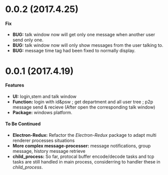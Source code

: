 # 0.0.2 (2017.4.25)

#### Fix

- **BUG:** talk window now will get only one message when another user send only one.
- **BUG:** talk window now will only show messages from the user talking to.
- **BUG:** message time tag had been fixed to normally display.



# 0.0.1 (2017.4.19)

#### Features

- **UI:** login,stem and talk window
- **Function:** login with id&psw ; get department and all user tree ; p2p message send & recieve (After open the corresponding talk window)
- **Package:** windows platform.

#### To Be Continued

- **Electron-Redux:** Refactor the *Electron-Redux* package to adapt multi renderer processes situations
- **More complex message-processer:** message notifications, group message, history message retrieve
- **child_process:** So far, protocal buffer encode/decode tasks and tcp tasks are still handled in main process, considerring to handler these in *child_process*.
